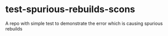 # test-spurious-rebuilds-scons
A repo with simple test to demonstrate the error which is causing spurious rebuilds
